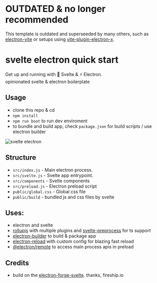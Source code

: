 # OUTDATED & no longer recommended
This template is outdated and superseeded by many others, such as [electron-vite](https://evite.netlify.app) or setups using [vite-plugin-electron-x](https://github.com/probablykasper/vite-plugin-electron-x).

# svelte electron quick start
Get up and running with 💪 Svelte & ⚡ Electron.   
opinionated svelte & electron boilerplate

## Usage
- clone this repo & cd
- ``npm install``
- ``npm run boot`` to run dev enviroment
- to bundle and build app, check ``package.json`` for build scripts / use electron builder

![svelte electron](https://cdn.discordapp.com/attachments/704792091955429426/904777470895616010/unknown.png)

## Structure

- ``src/index.js`` - Main electron process. 
- ``src/svelte.js`` - Svelte app entrypoint. 
- ``src/components`` - Svelte components
- ``src/preload.js`` - Electron preload script
- ``public/global.css`` - Global css file
- ``public/build`` - bundled js and css files by svelte

## Uses:
- electron and svelte
- [rollupjs](https://rollupjs.org/guide/en/) with multiple plugins and [svelte-preprocess](https://github.com/sveltejs/svelte-preprocess) for ts support
- [electron-builder](https://www.electron.build) to build & package app
- [electron-reload](https://www.npmjs.com/package/electron-reload) with custom config for blazing fast reload
- [@electron/remote](https://github.com/electron/remote) to access main process apis in preload

## Credits
- build on the [electron-forge-svelte](https://github.com/codediodeio/electron-forge-svelte). thanks, fireship.io
